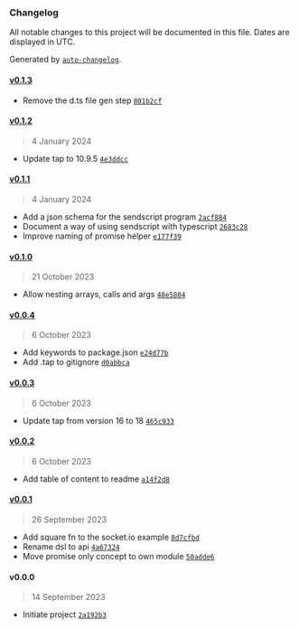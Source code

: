 ### Changelog

All notable changes to this project will be documented in this file. Dates are displayed in UTC.

Generated by [`auto-changelog`](https://github.com/CookPete/auto-changelog).

#### [v0.1.3](https://github.com/bas080/sendscript/compare/v0.1.2...v0.1.3)

- Remove the d.ts file gen step [`801b2cf`](https://github.com/bas080/sendscript/commit/801b2cf3b38259455186d4df85d98a42c046287c)

#### [v0.1.2](https://github.com/bas080/sendscript/compare/v0.1.1...v0.1.2)

> 4 January 2024

- Update tap to 10.9.5 [`4e3ddcc`](https://github.com/bas080/sendscript/commit/4e3ddcca823ca64c52bc1966ac23a712480d6c4d)

#### [v0.1.1](https://github.com/bas080/sendscript/compare/v0.1.0...v0.1.1)

> 4 January 2024

- Add a json schema for the sendscript program [`2acf884`](https://github.com/bas080/sendscript/commit/2acf8848134e1ae175afc0af9c5f1e93c4039f8f)
- Document a way of using sendscript with typescript [`2683c28`](https://github.com/bas080/sendscript/commit/2683c2873b8c4833711cdb00c777792c0630954a)
- Improve naming of promise helper [`e177f39`](https://github.com/bas080/sendscript/commit/e177f39c740bc16864f1ed4fc90a6daa3321751f)

#### [v0.1.0](https://github.com/bas080/sendscript/compare/v0.0.4...v0.1.0)

> 21 October 2023

- Allow nesting arrays, calls and args [`48e5804`](https://github.com/bas080/sendscript/commit/48e5804891db0ee0ed8c274f20f81d49d6609a54)

#### [v0.0.4](https://github.com/bas080/sendscript/compare/v0.0.3...v0.0.4)

> 6 October 2023

- Add keywords to package.json [`e24d77b`](https://github.com/bas080/sendscript/commit/e24d77b14e67399cedc085294fbef3024a060087)
- Add .tap to gitignore [`d0abbca`](https://github.com/bas080/sendscript/commit/d0abbcaafab8b915449118b3d2926ca7ff8dc133)

#### [v0.0.3](https://github.com/bas080/sendscript/compare/v0.0.2...v0.0.3)

> 6 October 2023

- Update tap from version 16 to 18 [`465c933`](https://github.com/bas080/sendscript/commit/465c93391097018ee010b51a64ca51d6872b49f1)

#### [v0.0.2](https://github.com/bas080/sendscript/compare/v0.0.1...v0.0.2)

> 6 October 2023

- Add table of content to readme [`a14f2d8`](https://github.com/bas080/sendscript/commit/a14f2d86f602a01721812d1c5be94b299e515397)

#### [v0.0.1](https://github.com/bas080/sendscript/compare/v0.0.0...v0.0.1)

> 26 September 2023

- Add square fn to the socket.io example [`8d7cfbd`](https://github.com/bas080/sendscript/commit/8d7cfbddd7933804e7168825cf1e17e792c91fe9)
- Rename dsl to api [`4a67324`](https://github.com/bas080/sendscript/commit/4a6732456656db743d02c5c35444f93a866d27ec)
- Move promise only concept to own module [`50adde6`](https://github.com/bas080/sendscript/commit/50adde694b3d23fb025a4ad20dcc83d7bb72b852)

#### v0.0.0

> 14 September 2023

- Initiate project [`2a192b3`](https://github.com/bas080/sendscript/commit/2a192b34e5390ab946b7b77fd299e23180c49f72)
